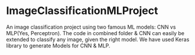 # ImageClassificationMLProject
An image classification project using two famous ML models: CNN vs MLP(Yes, Perceptron). The code in combined folder &amp; CNN can easily be extended to classify any image, given the right model. We have used Keras library to generate Models for CNN &amp; MLP. 
